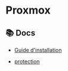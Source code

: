 # Proxmox

## 📚 Docs

- [Guide d'installation](docs/guide-installation.md)

- [protection](docs/protection.md)